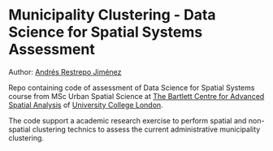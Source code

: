 ﻿# Municipality Clustering - Data Science for Spatial Systems Assessment

Author: [Andrés Restrepo Jiménez](https://www.linkedin.com/in/andres-restrepo-jimenez/)

Repo containing code of assessment of Data Science for Spatial Systems course from MSc Urban Spatial Science at [The Bartlett Centre for Advanced Spatial Analysis](https://www.ucl.ac.uk/bartlett/casa/) of [University College London](https://www.ucl.ac.uk/).

The code support a academic research exercise to perform spatial and non-spatial clustering technics to assess the current administrative municipality clustering.

